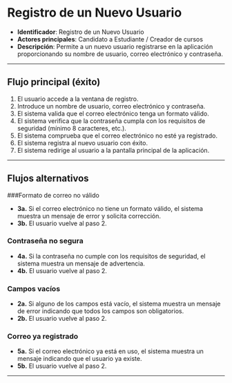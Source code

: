 # Registro de un Nuevo Usuario

- **Identificador**: Registro de un Nuevo Usuario
- **Actores principales**: Candidato a Estudiante / Creador de cursos  
- **Descripción**: Permite a un nuevo usuario registrarse en la aplicación proporcionando su nombre de usuario, correo electrónico y contraseña.

---

##  Flujo principal (éxito)

1. El usuario accede a la ventana de registro.  
2. Introduce un nombre de usuario, correo electrónico y contraseña.  
3. El sistema valida que el correo electrónico tenga un formato válido.  
4. El sistema verifica que la contraseña cumpla con los requisitos de seguridad (mínimo 8 caracteres, etc.).  
5. El sistema comprueba que el correo electrónico no esté ya registrado.  
6. El sistema registra al nuevo usuario con éxito.  
7. El sistema redirige al usuario a la pantalla principal de la aplicación.

---

##  Flujos alternativos

###Formato de correo no válido
- **3a.** Si el correo electrónico no tiene un formato válido, el sistema muestra un mensaje de error y solicita corrección.  
- **3b.** El usuario vuelve al paso 2.

### Contraseña no segura
- **4a.** Si la contraseña no cumple con los requisitos de seguridad, el sistema muestra un mensaje de advertencia.  
- **4b.** El usuario vuelve al paso 2.

### Campos vacíos
- **2a.** Si alguno de los campos está vacío, el sistema muestra un mensaje de error indicando que todos los campos son obligatorios.  
- **2b.** El usuario vuelve al paso 2.

### Correo ya registrado
- **5a.** Si el correo electrónico ya está en uso, el sistema muestra un mensaje indicando que el usuario ya existe.  
- **5b.** El usuario vuelve al paso 2.

---
